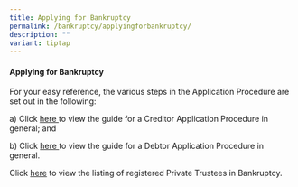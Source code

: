 ```yaml
---
title: Applying for Bankruptcy
permalink: /bankruptcy/applyingforbankruptcy/
description: ""
variant: tiptap
---
```

<h4><strong>Applying for Bankruptcy</strong></h4>
<p>For your easy reference, the various steps in the Application Procedure
are set out in the following:</p>
<p>a) Click <a href="/files/Applying for Bankruptcy /General_guide_for_creditor_application_v_1_2.pdf" rel="noopener noreferrer nofollow" target="_blank">here </a>to
view the guide for a Creditor Application Procedure in general; and</p>
<p>b) Click <a href="/files/Applying for Bankruptcy /General_guide_for_debtor_application_v_1_2.pdf" rel="noopener noreferrer nofollow" target="_blank">here </a>to
view the guide for a Debtor Application Procedure in general.</p>
<p>Click <a href="/files/291123ListofPrivateTrusteesInBankruptcyV1429Nov2023.pdf" rel="noopener noreferrer nofollow" target="_blank">here</a> to
view the listing of registered Private Trustees in Bankruptcy.</p>